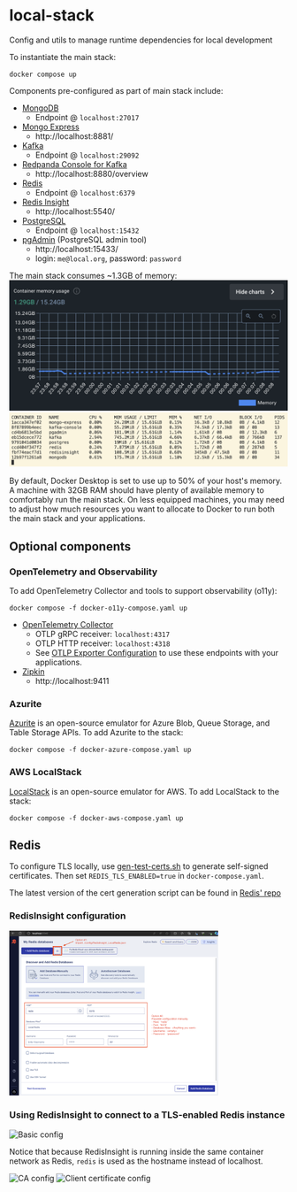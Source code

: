 # local-stack
Config and utils to manage runtime dependencies for local development

To instantiate the main stack:
```
docker compose up
```

Components pre-configured as part of main stack include:
* [MongoDB](https://www.mongodb.com/docs/manual/)
  * Endpoint @ `localhost:27017`
* [Mongo Express](https://github.com/mongo-express/mongo-express)
  * http://localhost:8881/
* [Kafka](https://kafka.apache.org/)
  * Endpoint @ `localhost:29092`
* [Redpanda Console for Kafka](https://redpanda.com/redpanda-console-kafka-ui)
  * http://localhost:8880/overview
* [Redis](https://redis.io/)
  * Endpoint @ `localhost:6379`
* [Redis Insight](https://redis.io/insight/)
  * http://localhost:5540/
* [PostgreSQL](https://www.postgresql.org/)
  * Endpoint @ `localhost:15432`
* [pgAdmin](https://www.pgadmin.org/) (PostgreSQL admin tool)
  * http://localhost:15433/
  * login:  `me@local.org`,  password:  `password`
  
The main stack consumes ~1.3GB of memory:
![](./resources/Main_stack_stats01.png)
![](./resources/Main_stack_stats02.png)

By default, Docker Desktop is set to use up to 50% of your host's memory.  A machine with 32GB RAM should have plenty of available memory to comfortably run the main stack.  On less equipped machines, you may need to adjust how much resources you want to allocate to Docker to run both the main stack and your applications.

## Optional components

### OpenTelemetry and Observability
To add OpenTelemetry Collector and tools to support observability (o11y):
```
docker compose -f docker-o11y-compose.yaml up
```
* [OpenTelemetry Collector](https://opentelemetry.io/docs/collector/)
  * OTLP gRPC receiver:  `localhost:4317`
  * OTLP HTTP receiver:  `localhost:4318`
  * See [OTLP Exporter Configuration](https://opentelemetry.io/docs/languages/sdk-configuration/otlp-exporter/) to use these endpoints with your applications.
* [Zipkin](https://zipkin.io/pages/quickstart.html)
  * http://localhost:9411

### Azurite

[Azurite](https://learn.microsoft.com/en-us/azure/storage/common/storage-use-azurite?tabs=docker-hub) is an open-source emulator for Azure Blob, Queue Storage, and Table Storage APIs.  To add Azurite to the stack:
```
docker compose -f docker-azure-compose.yaml up
```

### AWS LocalStack

[LocalStack](https://github.com/localstack/localstack) is an open-source emulator for AWS.  To add LocalStack to the stack:
```
docker compose -f docker-aws-compose.yaml up
```

## Redis
To configure TLS locally, use [gen-test-certs.sh](gen-test-certs.sh) to generate self-signed certificates.  Then set `REDIS_TLS_ENABLED=true` in `docker-compose.yaml`.

The latest version of the cert generation script can be found in [Redis' repo](https://github.com/redis/redis/blob/unstable/utils/gen-test-certs.sh)

### RedisInsight configuration
<img src="resources/RedisInsight_config.png" width="75%" height="75%" alt="Basic config"/>

### Using RedisInsight to connect to a TLS-enabled Redis instance
<img src="resources/RedisInsight_TLS_config_01.png" width="75%" height="75%" alt="Basic config"/>

Notice that because RedisInsight is running inside the same container network as Redis, `redis` is used as the hostname instead of localhost.

<img src="resources/RedisInsight_TLS_config_02.png" width="75%" height="75%" alt="CA config"/>
<img src="resources/RedisInsight_TLS_config_03.png" width="75%" height="75%" alt="Client certificate config"/>